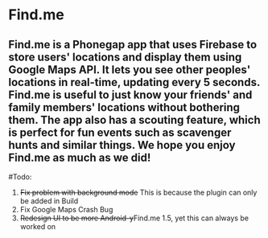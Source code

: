 # Find.me
Find.me is a Phonegap app that uses Firebase to store users' locations and display them using Google Maps API. It lets you see other peoples' locations in real-time, updating every 5 seconds. Find.me is useful to just know your friends' and family members' locations without bothering them. The app also has a scouting feature, which is perfect for fun events such as scavenger hunts and similar things. We hope you enjoy Find.me as much as we did!
-----
#Todo:

1. <s>Fix problem with background mode</s> This is because the plugin can only be added in Build
2. Fix Google Maps Crash Bug
3. <s>Redesign UI to be more Android-y</s>Find.me 1.5, yet this can always be worked on
